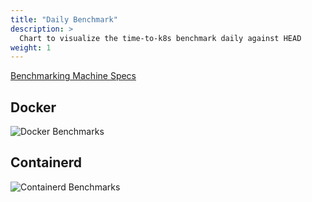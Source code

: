 ```yaml
---
title: "Daily Benchmark"
description: >
  Chart to visualize the time-to-k8s benchmark daily against HEAD
weight: 1
---
```


[Benchmarking Machine Specs](https://docs.github.com/en/actions/using-github-hosted-runners/about-github-hosted-runners#supported-runners-and-hardware-resources)

## Docker

![Docker Benchmarks](https://storage.googleapis.com/minikube-time-to-k8s/docker-chart.png)

## Containerd

![Containerd Benchmarks](https://storage.googleapis.com/minikube-time-to-k8s/containerd-chart.png)
